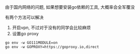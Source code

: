 由于国内网络的问题, 如果想要安装go依赖的工具, 大概率会全军覆没

有两个方法可以解决

1. 开启vpn, 不过对于没有的同学会比较麻烦
2. 设置go proxy

```
go env -w GO111MODULE=on
go env -w GOPROXY=https://goproxy.io,direct
```

